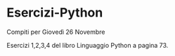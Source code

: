 # Esercizi-Python
Compiti per Giovedì 26 Novembre

Esercizi 1,2,3,4 del libro Linguaggio Python a pagina 73.

